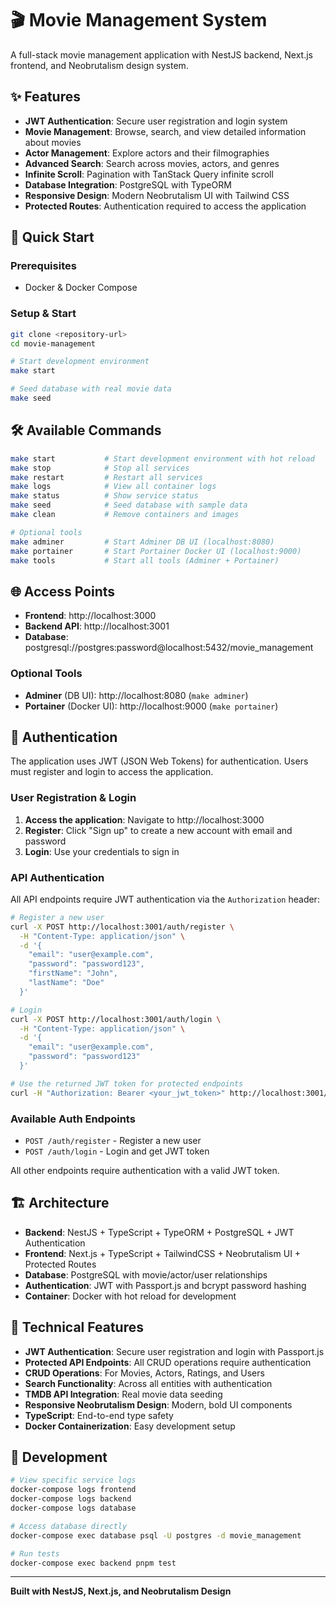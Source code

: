 # 🎬 Movie Management System

A full-stack movie management application with NestJS backend, Next.js frontend, and Neobrutalism design system.

## ✨ Features

- **JWT Authentication**: Secure user registration and login system
- **Movie Management**: Browse, search, and view detailed information about movies
- **Actor Management**: Explore actors and their filmographies
- **Advanced Search**: Search across movies, actors, and genres
- **Infinite Scroll**: Pagination with TanStack Query infinite scroll
- **Database Integration**: PostgreSQL with TypeORM
- **Responsive Design**: Modern Neobrutalism UI with Tailwind CSS
- **Protected Routes**: Authentication required to access the application

## 🚀 Quick Start

### Prerequisites

- Docker & Docker Compose

### Setup & Start

```bash
git clone <repository-url>
cd movie-management

# Start development environment
make start

# Seed database with real movie data
make seed
```

## 🛠️ Available Commands

```bash
make start           # Start development environment with hot reload
make stop            # Stop all services
make restart         # Restart all services
make logs            # View all container logs
make status          # Show service status
make seed            # Seed database with sample data
make clean           # Remove containers and images

# Optional tools
make adminer         # Start Adminer DB UI (localhost:8080)
make portainer       # Start Portainer Docker UI (localhost:9000)
make tools           # Start all tools (Adminer + Portainer)
```

## 🌐 Access Points

- **Frontend**: http://localhost:3000
- **Backend API**: http://localhost:3001
- **Database**: postgresql://postgres:password@localhost:5432/movie_management

### Optional Tools

- **Adminer** (DB UI): http://localhost:8080 (`make adminer`)
- **Portainer** (Docker UI): http://localhost:9000 (`make portainer`)

## 🔐 Authentication

The application uses JWT (JSON Web Tokens) for authentication. Users must register and login to access the application.

### User Registration & Login

1. **Access the application**: Navigate to http://localhost:3000
2. **Register**: Click "Sign up" to create a new account with email and password
3. **Login**: Use your credentials to sign in

### API Authentication

All API endpoints require JWT authentication via the `Authorization` header:

```bash
# Register a new user
curl -X POST http://localhost:3001/auth/register \
  -H "Content-Type: application/json" \
  -d '{
    "email": "user@example.com",
    "password": "password123",
    "firstName": "John",
    "lastName": "Doe"
  }'

# Login
curl -X POST http://localhost:3001/auth/login \
  -H "Content-Type: application/json" \
  -d '{
    "email": "user@example.com",
    "password": "password123"
  }'

# Use the returned JWT token for protected endpoints
curl -H "Authorization: Bearer <your_jwt_token>" http://localhost:3001/movies
```

### Available Auth Endpoints

- `POST /auth/register` - Register a new user
- `POST /auth/login` - Login and get JWT token

All other endpoints require authentication with a valid JWT token.

## 🏗️ Architecture

- **Backend**: NestJS + TypeScript + TypeORM + PostgreSQL + JWT Authentication
- **Frontend**: Next.js + TypeScript + TailwindCSS + Neobrutalism UI + Protected Routes
- **Database**: PostgreSQL with movie/actor/user relationships
- **Authentication**: JWT with Passport.js and bcrypt password hashing
- **Container**: Docker with hot reload for development

## 🎨 Technical Features

- **JWT Authentication**: Secure user registration and login with Passport.js
- **Protected API Endpoints**: All CRUD operations require authentication
- **CRUD Operations**: For Movies, Actors, Ratings, and Users
- **Search Functionality**: Across all entities with authentication
- **TMDB API Integration**: Real movie data seeding
- **Responsive Neobrutalism Design**: Modern, bold UI components
- **TypeScript**: End-to-end type safety
- **Docker Containerization**: Easy development setup

## 🔧 Development

```bash
# View specific service logs
docker-compose logs frontend
docker-compose logs backend
docker-compose logs database

# Access database directly
docker-compose exec database psql -U postgres -d movie_management

# Run tests
docker-compose exec backend pnpm test
```

---

**Built with NestJS, Next.js, and Neobrutalism Design**
